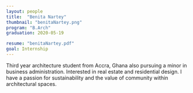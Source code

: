 ```yaml
---
layout: people
title:  "Benita Nartey"
thumbnail: "benitaNartey.png"
program: "B.Arch"
graduation: 2020-05-19

resume: "benitaNartey.pdf"
goal: Internship
---
```


Third year architecture student from Accra, Ghana also pursuing a minor in business administration. Interested in real estate and residential design. I have a passion for sustainability and the value of community within architectural spaces.
